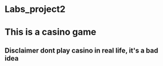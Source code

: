 # Labs_project2
# This is a casino game
## Disclaimer dont play casino in real life, it's a bad idea
